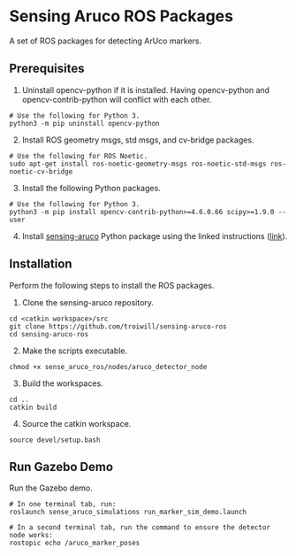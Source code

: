 # Sensing Aruco ROS Packages
A set of ROS packages for detecting ArUco markers.

## Prerequisites

1) Uninstall opencv-python if it is installed. Having opencv-python and opencv-contrib-python will conflict with each other.
```
# Use the following for Python 3.
python3 -m pip uninstall opencv-python
```

2) Install ROS geometry msgs, std msgs, and cv-bridge packages.
```
# Use the following for ROS Noetic.
sudo apt-get install ros-noetic-geometry-msgs ros-noetic-std-msgs ros-noetic-cv-bridge
```

3) Install the following Python packages.
```
# Use the following for Python 3.
python3 -m pip install opencv-contrib-python>=4.6.0.66 scipy>=1.9.0 --user
```

4) Install [sensing-aruco](https://github.com/troiwill/sensing-aruco) Python package using the linked instructions ([link](https://github.com/troiwill/sensing-aruco/blob/main/README.md#installation)).

## Installation

Perform the following steps to install the ROS packages.
1) Clone the sensing-aruco repository.
```
cd <catkin workspace>/src
git clone https://github.com/troiwill/sensing-aruco-ros
cd sensing-aruco-ros
```

2) Make the scripts executable.
```
chmod +x sense_aruco_ros/nodes/aruco_detector_node
```

3) Build the workspaces.
```
cd ..
catkin build
```

4) Source the catkin workspace.
```
source devel/setup.bash
```

## Run Gazebo Demo

Run the Gazebo demo.
```
# In one terminal tab, run:
roslaunch sense_aruco_simulations run_marker_sim_demo.launch

# In a second terminal tab, run the command to ensure the detector node works:
rostopic echo /aruco_marker_poses
```
